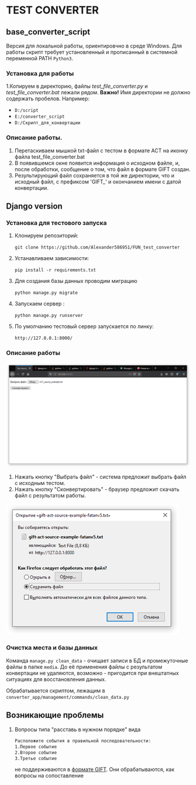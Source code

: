 # TEST CONVERTER

## base_converter_script

Версия для локальной работы, ориентировчно в среде Windows. 
Для работы скрипт требует установленный и прописанный в системной переменной PATH `Python3`.

### Установка для работы

1.Копируем в директорию, файлы _test_file_converter.py_ и _test_file_converter.bat_ лежали рядом. **Важно!** Имя директории не должно содержать пробелов.
Например:
 - `D:/script`
 - `E:/converter_script`
 - `D:/Скрипт_для_конвертации`

### Описание работы.
1. Перетаскиваем мышкой txt-файл с тестом в формате АСТ на иконку файла test_file_converter.bat
2. В появившемся окне появится информация о исходном файле, и, после обработки, сообщение о том, что файл в формате GIFT создан.
3. Результирующий файл сохраняется в той же директории, что и исходный файл, с префиксом 'GIFT_' и окончанием имени с датой конвертации.

## Django version

### Установка для тестового запуска

1. Клонируем репозиторий:

    `git clone https://github.com/Alexander586951/FUN_test_converter`

2. Устанавливаем зависимости:

    `pip install -r requirements.txt`

3. Для создания базы данных проводим миграцию

    `python manage.py migrate`

4. Запускаем сервер :

    `python manage.py runserver`
    
5. По умолчанию тестовый сервер запускается по линку:

    `http://127.0.0.1:8000/` 

### Описание работы

![screenshot_1](https://github.com/Alexander586951/FUN_test_converter/blob/master/media/images/2020-01-30_16-23-36.png?raw=true "Вид формы")

1. Нажать кнопку "Выбрать файл" - система предложит выбрать файл с исходным тестом.
2. Нажать кнопку "Сконвертировать" -  браузер предложит скачать файл с результатом работы.

![screenshot_2](https://github.com/Alexander586951/FUN_test_converter/blob/master/media/images/2020-01-30_16-23-56.png?raw=true "Сохранение файла")


### Очистка места и базы данных

Команда `manage.py clean_data` - очищает записи в БД и промежуточные файлы в папке `media`. До её применения файлы с результатом конвертации не удаляются, возможно - пригодится при внештатных ситуациях для восстановления данных. 

Обрабатывается скриптом, лежащим в `converter_app/management/commands/clean_data.py`


## Возникающие проблемы

1. Вопросы типа "расставь в нужном порядке" вида
    ```
    Расположите события в правильной последовательности:
    1.Первое событие
    2.Второе событие
    3.Третье событие
    ```
    не поддерживаются в [формате GIFT](https://docs.moodle.org/38/en/GIFT_format). Они обрабатываются, как вопросы на сопоставление